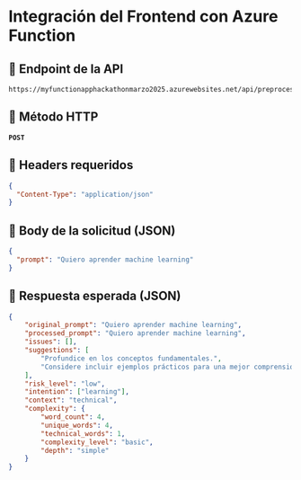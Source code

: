 # Integración del Frontend con Azure Function

## 🔹 Endpoint de la API
```plaintext
https://myfunctionapphackathonmarzo2025.azurewebsites.net/api/preprocess_prompt
```

## 🔹 Método HTTP
**`POST`**

## 🔹 Headers requeridos
```json
{
  "Content-Type": "application/json"
}
```

## 🔹 Body de la solicitud (JSON)
```json
{
  "prompt": "Quiero aprender machine learning"
}
```

## 🔹 Respuesta esperada (JSON)
```json
{
    "original_prompt": "Quiero aprender machine learning",
    "processed_prompt": "Quiero aprender machine learning",
    "issues": [],
    "suggestions": [
        "Profundice en los conceptos fundamentales.",
        "Considere incluir ejemplos prácticos para una mejor comprensión."
    ],
    "risk_level": "low",
    "intention": ["learning"],
    "context": "technical",
    "complexity": {
        "word_count": 4,
        "unique_words": 4,
        "technical_words": 1,
        "complexity_level": "basic",
        "depth": "simple"
    }
}
```





